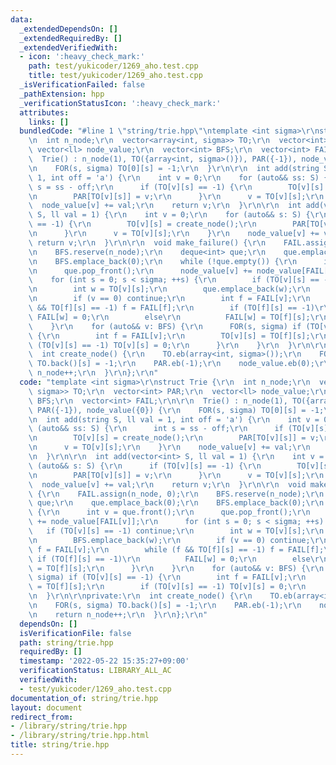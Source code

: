 ```yaml
---
data:
  _extendedDependsOn: []
  _extendedRequiredBy: []
  _extendedVerifiedWith:
  - icon: ':heavy_check_mark:'
    path: test/yukicoder/1269_aho.test.cpp
    title: test/yukicoder/1269_aho.test.cpp
  _isVerificationFailed: false
  _pathExtension: hpp
  _verificationStatusIcon: ':heavy_check_mark:'
  attributes:
    links: []
  bundledCode: "#line 1 \"string/trie.hpp\"\ntemplate <int sigma>\r\nstruct Trie {\r\
    \n  int n_node;\r\n  vector<array<int, sigma>> TO;\r\n  vector<int> PAR;\r\n \
    \ vector<ll> node_value;\r\n  vector<int> BFS;\r\n  vector<int> FAIL;\r\n\r\n\
    \  Trie() : n_node(1), TO({array<int, sigma>()}), PAR({-1}), node_value({0}) {\r\
    \n    FOR(s, sigma) TO[0][s] = -1;\r\n  }\r\n\r\n  int add(string S, ll val =\
    \ 1, int off = 'a') {\r\n    int v = 0;\r\n    for (auto&& ss: S) {\r\n      int\
    \ s = ss - off;\r\n      if (TO[v][s] == -1) {\r\n        TO[v][s] = create_node();\r\
    \n        PAR[TO[v][s]] = v;\r\n      }\r\n      v = TO[v][s];\r\n    }\r\n  \
    \  node_value[v] += val;\r\n    return v;\r\n  }\r\n\r\n  int add(vector<int>\
    \ S, ll val = 1) {\r\n    int v = 0;\r\n    for (auto&& s: S) {\r\n      if (TO[v][s]\
    \ == -1) {\r\n        TO[v][s] = create_node();\r\n        PAR[TO[v][s]] = v;\r\
    \n      }\r\n      v = TO[v][s];\r\n    }\r\n    node_value[v] += val;\r\n   \
    \ return v;\r\n  }\r\n\r\n  void make_failure() {\r\n    FAIL.assign(n_node, 0);\r\
    \n    BFS.reserve(n_node);\r\n    deque<int> que;\r\n    que.emplace_back(0);\r\
    \n    BFS.emplace_back(0);\r\n    while (!que.empty()) {\r\n      int v = que.front();\r\
    \n      que.pop_front();\r\n      node_value[v] += node_value[FAIL[v]];\r\n  \
    \    for (int s = 0; s < sigma; ++s) {\r\n        if (TO[v][s] == -1) continue;\r\
    \n        int w = TO[v][s];\r\n        que.emplace_back(w);\r\n        BFS.emplace_back(w);\r\
    \n        if (v == 0) continue;\r\n        int f = FAIL[v];\r\n        while (f\
    \ && TO[f][s] == -1) f = FAIL[f];\r\n        if (TO[f][s] == -1)\r\n         \
    \ FAIL[w] = 0;\r\n        else\r\n          FAIL[w] = TO[f][s];\r\n      }\r\n\
    \    }\r\n    for (auto&& v: BFS) {\r\n      FOR(s, sigma) if (TO[v][s] == -1)\
    \ {\r\n        int f = FAIL[v];\r\n        TO[v][s] = TO[f][s];\r\n        if\
    \ (TO[v][s] == -1) TO[v][s] = 0;\r\n      }\r\n    }\r\n  }\r\n\r\nprivate:\r\n\
    \  int create_node() {\r\n    TO.eb(array<int, sigma>());\r\n    FOR(s, sigma)\
    \ TO.back()[s] = -1;\r\n    PAR.eb(-1);\r\n    node_value.eb(0);\r\n    return\
    \ n_node++;\r\n  }\r\n};\r\n"
  code: "template <int sigma>\r\nstruct Trie {\r\n  int n_node;\r\n  vector<array<int,\
    \ sigma>> TO;\r\n  vector<int> PAR;\r\n  vector<ll> node_value;\r\n  vector<int>\
    \ BFS;\r\n  vector<int> FAIL;\r\n\r\n  Trie() : n_node(1), TO({array<int, sigma>()}),\
    \ PAR({-1}), node_value({0}) {\r\n    FOR(s, sigma) TO[0][s] = -1;\r\n  }\r\n\r\
    \n  int add(string S, ll val = 1, int off = 'a') {\r\n    int v = 0;\r\n    for\
    \ (auto&& ss: S) {\r\n      int s = ss - off;\r\n      if (TO[v][s] == -1) {\r\
    \n        TO[v][s] = create_node();\r\n        PAR[TO[v][s]] = v;\r\n      }\r\
    \n      v = TO[v][s];\r\n    }\r\n    node_value[v] += val;\r\n    return v;\r\
    \n  }\r\n\r\n  int add(vector<int> S, ll val = 1) {\r\n    int v = 0;\r\n    for\
    \ (auto&& s: S) {\r\n      if (TO[v][s] == -1) {\r\n        TO[v][s] = create_node();\r\
    \n        PAR[TO[v][s]] = v;\r\n      }\r\n      v = TO[v][s];\r\n    }\r\n  \
    \  node_value[v] += val;\r\n    return v;\r\n  }\r\n\r\n  void make_failure()\
    \ {\r\n    FAIL.assign(n_node, 0);\r\n    BFS.reserve(n_node);\r\n    deque<int>\
    \ que;\r\n    que.emplace_back(0);\r\n    BFS.emplace_back(0);\r\n    while (!que.empty())\
    \ {\r\n      int v = que.front();\r\n      que.pop_front();\r\n      node_value[v]\
    \ += node_value[FAIL[v]];\r\n      for (int s = 0; s < sigma; ++s) {\r\n     \
    \   if (TO[v][s] == -1) continue;\r\n        int w = TO[v][s];\r\n        que.emplace_back(w);\r\
    \n        BFS.emplace_back(w);\r\n        if (v == 0) continue;\r\n        int\
    \ f = FAIL[v];\r\n        while (f && TO[f][s] == -1) f = FAIL[f];\r\n       \
    \ if (TO[f][s] == -1)\r\n          FAIL[w] = 0;\r\n        else\r\n          FAIL[w]\
    \ = TO[f][s];\r\n      }\r\n    }\r\n    for (auto&& v: BFS) {\r\n      FOR(s,\
    \ sigma) if (TO[v][s] == -1) {\r\n        int f = FAIL[v];\r\n        TO[v][s]\
    \ = TO[f][s];\r\n        if (TO[v][s] == -1) TO[v][s] = 0;\r\n      }\r\n    }\r\
    \n  }\r\n\r\nprivate:\r\n  int create_node() {\r\n    TO.eb(array<int, sigma>());\r\
    \n    FOR(s, sigma) TO.back()[s] = -1;\r\n    PAR.eb(-1);\r\n    node_value.eb(0);\r\
    \n    return n_node++;\r\n  }\r\n};\r\n"
  dependsOn: []
  isVerificationFile: false
  path: string/trie.hpp
  requiredBy: []
  timestamp: '2022-05-22 15:35:27+09:00'
  verificationStatus: LIBRARY_ALL_AC
  verifiedWith:
  - test/yukicoder/1269_aho.test.cpp
documentation_of: string/trie.hpp
layout: document
redirect_from:
- /library/string/trie.hpp
- /library/string/trie.hpp.html
title: string/trie.hpp
---
```

